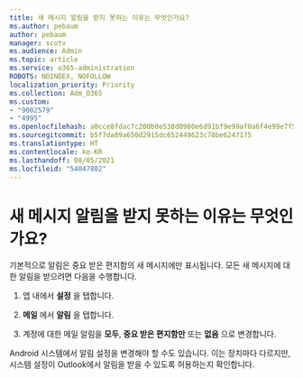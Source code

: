 ```yaml
---
title: 새 메시지 알림을 받지 못하는 이유는 무엇인가요?
ms.author: pebaum
author: pebaum
manager: scotv
ms.audience: Admin
ms.topic: article
ms.service: o365-administration
ROBOTS: NOINDEX, NOFOLLOW
localization_priority: Priority
ms.collection: Adm_O365
ms.custom:
- "9002579"
- "4995"
ms.openlocfilehash: a0cce8fdac7c200b0e538d0980e6d91bf9e99af0a6f4e99e7f5b790298437510
ms.sourcegitcommit: b5f7da89a650d2915dc652449623c78be6247175
ms.translationtype: HT
ms.contentlocale: ko-KR
ms.lasthandoff: 08/05/2021
ms.locfileid: "54047802"
---
```

# <a name="why-dont-i-get-new-message-notifications"></a>새 메시지 알림을 받지 못하는 이유는 무엇인가요?

기본적으로 알림은 중요 받은 편지함의 새 메시지에만 표시됩니다. 모든 새 메시지에 대한 알림을 받으려면 다음을 수행합니다.

1. 앱 내에서 **설정** 을 탭합니다.

2. **메일** 에서 **알림** 을 탭합니다.

3. 계정에 대한 메일 알림을 **모두**, **중요 받은 편지함만** 또는 **없음** 으로 변경합니다.

Android 시스템에서 알림 설정을 변경해야 할 수도 있습니다. 이는 장치마다 다르지만, 시스템 설정이 Outlook에서 알림을 받을 수 있도록 허용하는지 확인합니다.
